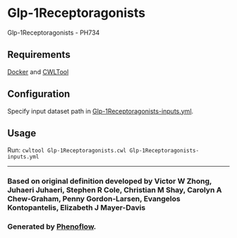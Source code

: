 # Glp-1Receptoragonists

Glp-1Receptoragonists - PH734

## Requirements

[Docker](https://docs.docker.com/install/) and [CWLTool](https://github.com/common-workflow-language/cwltool#install)

## Configuration

Specify input dataset path in [Glp-1Receptoragonists-inputs.yml](Glp-1Receptoragonists-inputs.yml).

## Usage

Run: `cwltool Glp-1Receptoragonists.cwl Glp-1Receptoragonists-inputs.yml`

***

### Based on original definition developed by Victor W Zhong, Juhaeri Juhaeri, Stephen R Cole, Christian M Shay, Carolyn A Chew-Graham, Penny Gordon-Larsen, Evangelos Kontopantelis, Elizabeth J Mayer-Davis
### Generated by [Phenoflow](https://kclhi.org/phenoflow).
